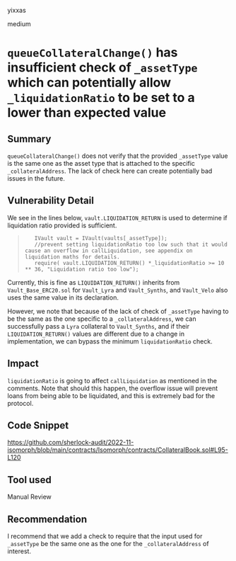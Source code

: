 yixxas

medium

# `queueCollateralChange()` has insufficient check of `_assetType` which can potentially allow `_liquidationRatio` to be set to a lower than expected value

## Summary
`queueCollateralChange()` does not verify that the provided `_assetType` value is the same one as the asset type that is attached to the specific `_collateralAddress`. The lack of check here can create potentially bad issues in the future.

## Vulnerability Detail
We see in the lines below, `vault.LIQUIDATION_RETURN` is used to determine if liquidation ratio provided is sufficient.
>        IVault vault = IVault(vaults[_assetType]);
>        //prevent setting liquidationRatio too low such that it would cause an overflow in callLiquidation, see appendix on liquidation maths for details.
>        require( vault.LIQUIDATION_RETURN() *_liquidationRatio >= 10 ** 36, "Liquidation ratio too low");

Currently, this is fine as `LIQUIDATION_RETURN()` inherits from `Vault_Base_ERC20.sol` for `Vault_Lyra` and `Vault_Synths`, and `Vault_Velo` also uses the same value in its declaration. 

However, we note that because of the lack of check of `_assetType` having to be the same as the one specific to a `_collateralAddress`, we can successfully pass a `Lyra` collateral to `Vault_Synths`, and if their `LIQUIDATION_RETURN()` values are different due to a change in implementation, we can bypass the minimum `liquidationRatio` check.

## Impact
`liquidationRatio` is going to affect `callLiquidation` as mentioned in the comments. Note that should this happen, the overflow issue will prevent loans from being able to be liquidated, and this is extremely bad for the protocol. 

## Code Snippet
https://github.com/sherlock-audit/2022-11-isomorph/blob/main/contracts/Isomorph/contracts/CollateralBook.sol#L95-L120

## Tool used

Manual Review

## Recommendation
I recommend that we add a check to require that the input used for `_assetType` be the same one as the one for the `_collateralAddress` of interest.
